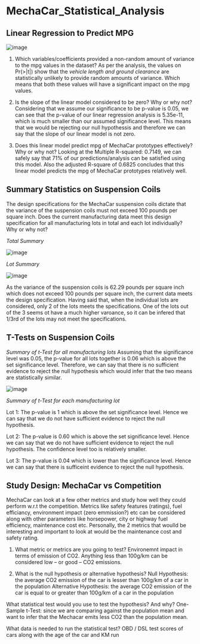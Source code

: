 # MechaCar_Statistical_Analysis

## Linear Regression to Predict MPG

![image](https://user-images.githubusercontent.com/92342751/153761216-3eca03c0-72eb-4b3a-96b3-c328490cd62c.png)

1. Which variables/coefficients provided a non-random amount of variance to the mpg values in the dataset?
As per the analysis, the values on Pr(>|t|) show that the *vehicle length and ground clearance* are statistically unlikely to provide random amounts of variance. Which means that both these values will have a significant impact on the mpg values.

2. Is the slope of the linear model considered to be zero? Why or why not?
Considering that we assume our significance to be p-value is 0.05, we can see that the p-value of our linear regression analysis is 5.35e-11, which is much smaller than our assumed significance level. This means that we would be rejecting our null hypothessis and therefore we can say that the slope of our linear model is not zero.

3. Does this linear model predict mpg of MechaCar prototypes effectively? Why or why not?
Looking at the Multiple R-squared:  0.7149, we can safely say that 71% of our predictions/analysis can be satisfied using this model. Also the adjusted R-square of 0.6825 concludes that this linear model predicts the mpg of MechaCar prototypes relatively well.

## Summary Statistics on Suspension Coils

The design specifications for the MechaCar suspension coils dictate that the variance of the suspension coils must not exceed 100 pounds per square inch. Does the current manufacturing data meet this design specification for all manufacturing lots in total and each lot individually? Why or why not?

*Total Summary*

![image](https://user-images.githubusercontent.com/92342751/153762668-43b3ca71-f8ab-4ef2-b627-71cad238e016.png)

*Lot Summary*

![image](https://user-images.githubusercontent.com/92342751/153762697-3be78372-a564-4617-9a8d-e4d747079a8d.png)

As the variance of the suspension coils is 62.29 pounds per square inch which does not exceed 100 pounds per square inch, the current data meets the design specification. Having said that, when the individual lots are considered, only 2 of the lots meets the specifications. One of the lots out of the 3 seems ot have a much higher varoance, so it can be infered that 1/3rd of the lots may not meet the specifications. 

## T-Tests on Suspension Coils

*Summary of t-Test for all manufacturing lots*
Assuming that the significance level was 0.05, the p-value for all lots together is 0.06 which is above the set significance level. Therefore, we can say that there is no  sufficient evidence to reject the null hypothesis which would infer that the two means are statistically similar.

![image](https://user-images.githubusercontent.com/92342751/153765332-b34779e6-cc51-4467-88ac-125174a3fe51.png)

*Summary of t-Test for each manufacturing lot*

Lot 1: The p-value  is 1 which is above the set significance level. Hence we can say that we do not have sufficient evidence to reject the null hypothesis.

Lot 2: The p-value is 0.60 which is above the set significance level. Hence we can say that we do not have sufficient evidence to reject the null hypothesis. The confidence level too is relatively smaller.

Lot 3: The p-value is 0.04 which is lower than the significance level. Hence we can say that there is sufficeint evidence to reject the null hypothesis.

## Study Design: MechaCar vs Competition
MechaCar can look at a few other metrics and study how well they could perform w.r.t the competition. Metrics like safety features (ratings), fuel efficiancy, environment impact (zero emmission?) etc can be considered along with other parameters like horsepower, city or highway fuel efficiency, maintenance cost etc. Personally, the 2 metrics that woulld be interesting and important to look at would be the maintenance cost and safety rating.

1. What metric or metrics are you going to test?
Environemnt impact in terms of emission of CO2. Anything less than 100g/km can be considered low – or good – CO2 emissions.

2. What is the null hypothesis or alternative hypothesis?
Null Hypothesis: the average CO2 emission of the car is lesser than 100g/km of a car in the population
Alternative Hypothesis: the average CO2 emission of the car is equal to or greater than 100g/km of a car in the population

What statistical test would you use to test the hypothesis? And why?
One-Sample t-Test: since we are comparing against the population mean and want to infer that the Mechacar emits less CO2 than the population mean.

What data is needed to run the statistical test?
OBD / DSL test scores of cars along with the age of the car and KM run


